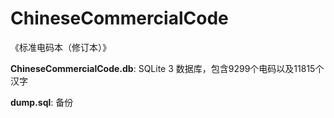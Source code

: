 # ChineseCommercialCode
《标准电码本（修订本）》

**ChineseCommercialCode.db**: SQLite 3 数据库，包含9299个电码以及11815个汉字

**dump.sql**: 备份